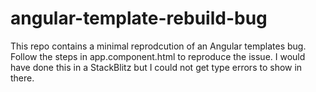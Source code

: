 # angular-template-rebuild-bug
This repo contains a minimal reprodcution of an Angular templates bug.
Follow the steps in app.component.html to reproduce the issue.
I would have done this in a StackBlitz but I could not get type errors to show in there.
